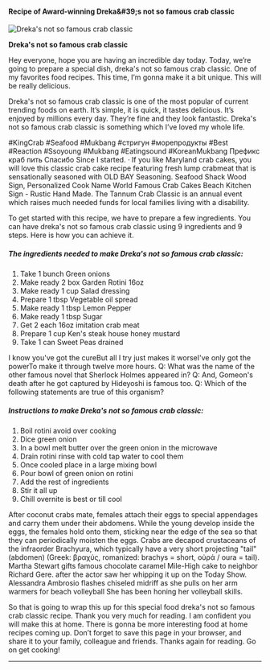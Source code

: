             

#### Recipe of Award-winning Dreka&amp;#39;s not so famous crab classic

![Dreka's not so famous crab classic](https://img-global.cpcdn.com/recipes/19075120/751x532cq70/drekas-not-so-famous-crab-classic-recipe-main-photo.jpg)

**Dreka's not so famous crab classic**

Hey everyone, hope you are having an incredible day today. Today, we’re going to prepare a special dish, dreka's not so famous crab classic. One of my favorites food recipes. This time, I’m gonna make it a bit unique. This will be really delicious.

Dreka's not so famous crab classic is one of the most popular of current trending foods on earth. It’s simple, it is quick, it tastes delicious. It’s enjoyed by millions every day. They’re fine and they look fantastic. Dreka's not so famous crab classic is something which I’ve loved my whole life.

#KingCrab #Seafood #Mukbang #стригун #морепродукты #Best #Reaction #Ssoyoung #Mukbang #Eatingsound #KoreanMukbang Префикс краб пить Спасибо Since I started. · If you like Maryland crab cakes, you will love this classic crab cake recipe featuring fresh lump crabmeat that is sensationally seasoned with OLD BAY Seasoning. Seafood Shack Wood Sign, Personalized Cook Name World Famous Crab Cakes Beach Kitchen Sign - Rustic Hand Made. The Tannum Crab Classic is an annual event which raises much needed funds for local families living with a disability.

To get started with this recipe, we have to prepare a few ingredients. You can have dreka's not so famous crab classic using 9 ingredients and 9 steps. Here is how you can achieve it.

##### The ingredients needed to make Dreka's not so famous crab classic:

1.  Take 1 bunch Green onions
2.  Make ready 2 box Garden Rotini 16oz
3.  Make ready 1 cup Salad dressing
4.  Prepare 1 tbsp Vegetable oil spread
5.  Make ready 1 tbsp Lemon Pepper
6.  Make ready 1 tbsp Sugar
7.  Get 2 each 16oz imitation crab meat
8.  Prepare 1 cup Ken's steak house honey mustard
9.  Take 1 can Sweet Peas drained

I know you've got the cureBut all I try just makes it worseI've only got the powerTo make it through twelve more hours. Q: What was the name of the other famous novel that Sherlock Holmes appeared in? Q: And, Gomeon's death after he got captured by Hideyoshi is famous too. Q: Which of the following statements are true of this organism?

##### Instructions to make Dreka's not so famous crab classic:

1.  Boil rotini avoid over cooking
2.  Dice green onion
3.  In a bowl melt butter over the green onion in the microwave
4.  Drain rotini rinse with cold tap water to cool them
5.  Once cooled place in a large mixing bowl
6.  Pour bowl of green onion on rotini
7.  Add the rest of ingredients
8.  Stir it all up
9.  Chill overnite is best or till cool

After coconut crabs mate, females attach their eggs to special appendages and carry them under their abdomens. While the young develop inside the eggs, the females hold onto them, sticking near the edge of the sea so that they can periodically moisten the eggs. Crabs are decapod crustaceans of the infraorder Brachyura, which typically have a very short projecting "tail" (abdomen) (Greek: βραχύς, romanized: brachys = short, οὐρά / οura = tail). Martha Stewart gifts famous chocolate caramel Mile-High cake to neighbor Richard Gere. after the actor saw her whipping it up on the Today Show. Alessandra Ambrosio flashes chiseled midriff as she pulls on her arm warmers for beach volleyball She has been honing her volleyball skills.

So that is going to wrap this up for this special food dreka's not so famous crab classic recipe. Thank you very much for reading. I am confident you will make this at home. There is gonna be more interesting food at home recipes coming up. Don’t forget to save this page in your browser, and share it to your family, colleague and friends. Thanks again for reading. Go on get cooking!

* * *